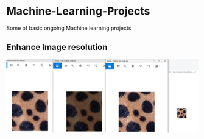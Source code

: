 # Machine-Learning-Projects
Some of basic ongoing Machine learning projects

## Enhance Image resolution
![Input vs output vs original image](https://github.com/raviskumawat/Machine-Learning-AND-Big-Data-Projects/blob/master/Enhance%20Image%20Resolution/Final%20output.png)
